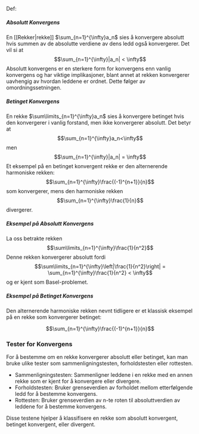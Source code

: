 Def:
##### Absolutt Konvergens
En [[Rekker|rekke]] $\sum_{n=1}^{\infty}a_n$ sies å konvergere absolutt hvis summen av de absolutte verdiene av dens ledd også konvergerer. Det vil si at
$$\sum_{n=1}^{\infty}|a_n| < \infty$$
Absolutt konvergens er en sterkere form for konvergens enn vanlig konvergens og har viktige implikasjoner, blant annet at rekken konvergerer uavhengig av hvordan leddene er ordnet. Dette følger av omordningssetningen.
##### Betinget Konvergens
En rekke $\sum\limits_{n=1}^{\infty}a_n$ sies å konvergere betinget hvis den konvergerer i vanlig forstand, men ikke konvergerer absolutt. Det betyr at $$\sum_{n=1}^{\infty}a_n<\infty$$ men
$$\sum_{n=1}^{\infty}|a_n| = \infty$$
Et eksempel på en betinget konvergent rekke er den alternerende harmoniske rekken:
$$\sum_{n=1}^{\infty}\frac{(-1)^{n+1}}{n}$$
som konvergerer, mens den harmoniske rekken
$$\sum_{n=1}^{\infty}\frac{1}{n}$$
divergerer.
##### Eksempel på Absolutt Konvergens
La oss betrakte rekken
$$\sum\limits_{n=1}^{\infty}\frac{1}{n^2}$$
Denne rekken konvergerer absolutt fordi
$$\sum\limits_{n=1}^{\infty}\left|\frac{1}{n^2}\right| = \sum_{n=1}^{\infty}\frac{1}{n^2} < \infty$$
og er kjent som Basel-problemet.
##### Eksempel på Betinget Konvergens
Den alternerende harmoniske rekken nevnt tidligere er et klassisk eksempel på en rekke som konvergerer betinget:

$$\sum_{n=1}^{\infty}\frac{(-1)^{n+1}}{n}$$

### Tester for Konvergens
For å bestemme om en rekke konvergerer absolutt eller betinget, kan man bruke ulike tester som sammenligningstesten, forholdstesten eller rottesten.

- Sammenligningstesten: Sammenligner leddene i en rekke med en annen rekke som er kjent for å konvergere eller divergere.
- Forholdstesten: Bruker grenseverdien av forholdet mellom etterfølgende ledd for å bestemme konvergens.
- Rottesten: Bruker grenseverdien av n-te roten til absoluttverdien av leddene for å bestemme konvergens.

Disse testene hjelper å klassifisere en rekke som absolutt konvergent, betinget konvergent, eller divergent.